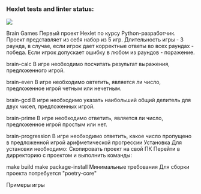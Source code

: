 ### Hexlet tests and linter status:
<a href="https://codeclimate.com/github/akelaPro/python-project-49/maintainability"><img src="https://api.codeclimate.com/v1/badges/4966aafa308e3d45a007/maintainability" /></a>


Brain Games
Первый проект Hexlet по курсу Python-разработчик.
Проект представляет из себя набор из 5 игр. Длительность игры - 3 раунда, в случае, если игрок дает корректные ответы во всех раундах - победа. Если игрок допускает ошибку в любом из раундов - поражение.

brain-calc
В игре необходимо посчитать результат выражения, предложенного игрой.

brain-even
В игре необходимо овтетить, является ли число, предложенное игрой четным или нечетным.

brain-gcd
В игре необходимо указать наибольший общий делитель для двух чисел, предложенных игрой.

brain-prime
В игре необходимо ответить, является ли число, предложенное игрой простым или нет.

brain-progression
В игре необходимо ответить, какое число пропущено в предложенной игрой арифметической прогрессии
Установка
Для установки необходимо:
Скопировать проект на свой ПК Перейти в дирректорию с проектом и выполнить команды:

make build
make package-install
Минимальные требования
Для сборки проекта потребуется "poetry-core"

Примеры игры
<script src="https://asciinema.org/a/s47L71cP6wDCqxpFP7yM4JOTO.js" id="asciicast-653803" async="true"></script>